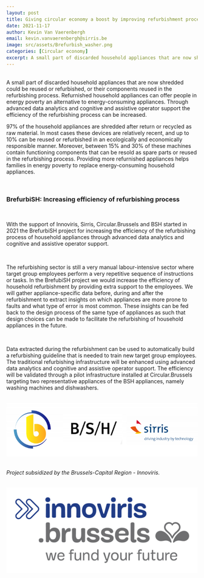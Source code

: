 ```yaml
---
layout: post
title: Giving circular economy a boost by improving refurbishment process of household appliances
date: 2021-11-17
author: Kevin Van Vaerenbergh
email: kevin.vanvaerenbergh@sirris.be
image: src/assets/Brefurbish_washer.png
categories: [Circular economy]
excerpt: A small part of discarded household appliances that are now shredded could be reused or refurbished, or their components reused in the refurbishing process. Refurnished household appliances can offer people in energy poverty an alternative to energy-consuming appliances. Through advanced data analytics and cognitive and assistive operator support the efficiency of the refurbishing process can be increased.
---
```


<br/>
A small part of discarded household appliances that are now shredded could be reused or refurbished, or their components reused in the refurbishing process. Refurnished household appliances can offer people in energy poverty an alternative to energy-consuming appliances. Through advanced data analytics and cognitive and assistive operator support the efficiency of the refurbishing process can be increased.

<br/>

97% of the household appliances are shredded after return or recycled as raw material. In most cases these devices are relatively recent, and up to 10% can be reused or refurbished in an ecologically and economically responsible manner. Moreover, between 15% and 30% of these machines contain functioning components that can be resold as spare parts or reused in the refurbishing process. Providing more refurnished appliances helps families in energy poverty to replace energy-consuming household appliances.<em>&nbsp;</em>

<br/>

### BrefurbiSH: Increasing efficiency of refurbishing process

<br/>

With the support of Innoviris, Sirris, Circular.Brussels and BSH started in 2021 the BrefurbiSH project for increasing the efficiency of the refurbishing process of household appliances through advanced data analytics and cognitive and assistive operator support.

<br/>

The refurbishing sector is still a very manual labour-intensive sector where target group employees perform a very repetitive sequence of instructions or tasks. In the BrefubiSH project we would increase the efficiency of household refurbishment by providing extra support to the employees. We will gather appliance-specific data before, during and after the refurbishment to extract insights on which appliances are more prone to faults and what type of error is most common. These insights can be fed back to the design process of the same type of appliances as such that design choices can be made to facilitate the refurbishing of household appliances in the future.

<br/>

Data extracted during the refurbishment can be used to automatically build a refurbishing guideline that is needed to train new target group employees. The traditional refurbishing infrastructure will be enhanced using advanced data analytics and cognitive and assistive operator support. The efficiency will be validated through a pilot infrastructure installed at Circular.Brussels targeting two representative appliances of the BSH appliances, namely washing machines and dishwashers.

<br/>
<center><img alt="BrefurbiSH_0.png" src="src/assets/BrefurbiSH_0.png" class="center" /></center>
<br/>

*Project subsidized by the Brussels-Capital Region - Innoviris.*  
<br/>
<center><img alt="RGB_innoviris_we fund your future_MAIN LOGO.jpg" src="src/assets/RGB_innoviris_we fund your future_MAIN LOGO.jpg" class="center" href="https://innoviris.brussels/" target="_blank" /></center>
<br/>
